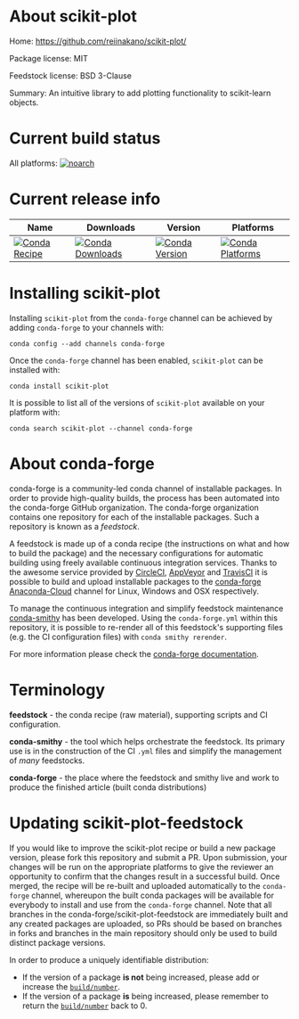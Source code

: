 About scikit-plot
=================

Home: https://github.com/reiinakano/scikit-plot/

Package license: MIT

Feedstock license: BSD 3-Clause

Summary: An intuitive library to add plotting functionality to scikit-learn objects.



Current build status
====================

All platforms:
[![noarch](https://img.shields.io/circleci/project/github/conda-forge/scikit-plot-feedstock/master.svg?label=noarch)](https://circleci.com/gh/conda-forge/scikit-plot-feedstock)

Current release info
====================

| Name | Downloads | Version | Platforms |
| --- | --- | --- | --- |
| [![Conda Recipe](https://img.shields.io/badge/recipe-scikit--plot-green.svg)](https://anaconda.org/conda-forge/scikit-plot) | [![Conda Downloads](https://img.shields.io/conda/dn/conda-forge/scikit-plot.svg)](https://anaconda.org/conda-forge/scikit-plot) | [![Conda Version](https://img.shields.io/conda/vn/conda-forge/scikit-plot.svg)](https://anaconda.org/conda-forge/scikit-plot) | [![Conda Platforms](https://img.shields.io/conda/pn/conda-forge/scikit-plot.svg)](https://anaconda.org/conda-forge/scikit-plot) |

Installing scikit-plot
======================

Installing `scikit-plot` from the `conda-forge` channel can be achieved by adding `conda-forge` to your channels with:

```
conda config --add channels conda-forge
```

Once the `conda-forge` channel has been enabled, `scikit-plot` can be installed with:

```
conda install scikit-plot
```

It is possible to list all of the versions of `scikit-plot` available on your platform with:

```
conda search scikit-plot --channel conda-forge
```


About conda-forge
=================

conda-forge is a community-led conda channel of installable packages.
In order to provide high-quality builds, the process has been automated into the
conda-forge GitHub organization. The conda-forge organization contains one repository
for each of the installable packages. Such a repository is known as a *feedstock*.

A feedstock is made up of a conda recipe (the instructions on what and how to build
the package) and the necessary configurations for automatic building using freely
available continuous integration services. Thanks to the awesome service provided by
[CircleCI](https://circleci.com/), [AppVeyor](https://www.appveyor.com/)
and [TravisCI](https://travis-ci.org/) it is possible to build and upload installable
packages to the [conda-forge](https://anaconda.org/conda-forge)
[Anaconda-Cloud](https://anaconda.org/) channel for Linux, Windows and OSX respectively.

To manage the continuous integration and simplify feedstock maintenance
[conda-smithy](https://github.com/conda-forge/conda-smithy) has been developed.
Using the ``conda-forge.yml`` within this repository, it is possible to re-render all of
this feedstock's supporting files (e.g. the CI configuration files) with ``conda smithy rerender``.

For more information please check the [conda-forge documentation](https://conda-forge.org/docs/).

Terminology
===========

**feedstock** - the conda recipe (raw material), supporting scripts and CI configuration.

**conda-smithy** - the tool which helps orchestrate the feedstock.
                   Its primary use is in the construction of the CI ``.yml`` files
                   and simplify the management of *many* feedstocks.

**conda-forge** - the place where the feedstock and smithy live and work to
                  produce the finished article (built conda distributions)


Updating scikit-plot-feedstock
==============================

If you would like to improve the scikit-plot recipe or build a new
package version, please fork this repository and submit a PR. Upon submission,
your changes will be run on the appropriate platforms to give the reviewer an
opportunity to confirm that the changes result in a successful build. Once
merged, the recipe will be re-built and uploaded automatically to the
`conda-forge` channel, whereupon the built conda packages will be available for
everybody to install and use from the `conda-forge` channel.
Note that all branches in the conda-forge/scikit-plot-feedstock are
immediately built and any created packages are uploaded, so PRs should be based
on branches in forks and branches in the main repository should only be used to
build distinct package versions.

In order to produce a uniquely identifiable distribution:
 * If the version of a package **is not** being increased, please add or increase
   the [``build/number``](https://conda.io/docs/user-guide/tasks/build-packages/define-metadata.html#build-number-and-string).
 * If the version of a package **is** being increased, please remember to return
   the [``build/number``](https://conda.io/docs/user-guide/tasks/build-packages/define-metadata.html#build-number-and-string)
   back to 0.
